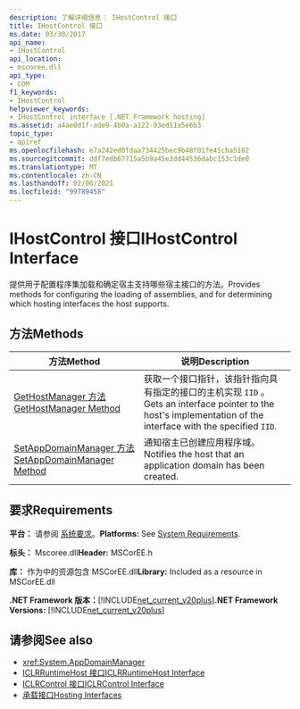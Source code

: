 ```yaml
---
description: 了解详细信息： IHostControl 接口
title: IHostControl 接口
ms.date: 03/30/2017
api_name:
- IHostControl
api_location:
- mscoree.dll
api_type:
- COM
f1_keywords:
- IHostControl
helpviewer_keywords:
- IHostControl interface [.NET Framework hosting]
ms.assetid: a4ae0d1f-ade9-4b0a-a122-93ed11a5e6b3
topic_type:
- apiref
ms.openlocfilehash: e7a242ed0fdaa734425bec9b48f01fe45cba5182
ms.sourcegitcommit: ddf7edb67715a5b9a45e3dd44536dabc153c1de0
ms.translationtype: MT
ms.contentlocale: zh-CN
ms.lasthandoff: 02/06/2021
ms.locfileid: "99789458"
---
```

# <a name="ihostcontrol-interface"></a><span data-ttu-id="2b380-103">IHostControl 接口</span><span class="sxs-lookup"><span data-stu-id="2b380-103">IHostControl Interface</span></span>

<span data-ttu-id="2b380-104">提供用于配置程序集加载和确定宿主支持哪些宿主接口的方法。</span><span class="sxs-lookup"><span data-stu-id="2b380-104">Provides methods for configuring the loading of assemblies, and for determining which hosting interfaces the host supports.</span></span>  
  
## <a name="methods"></a><span data-ttu-id="2b380-105">方法</span><span class="sxs-lookup"><span data-stu-id="2b380-105">Methods</span></span>  
  
|<span data-ttu-id="2b380-106">方法</span><span class="sxs-lookup"><span data-stu-id="2b380-106">Method</span></span>|<span data-ttu-id="2b380-107">说明</span><span class="sxs-lookup"><span data-stu-id="2b380-107">Description</span></span>|  
|------------|-----------------|  
|[<span data-ttu-id="2b380-108">GetHostManager 方法</span><span class="sxs-lookup"><span data-stu-id="2b380-108">GetHostManager Method</span></span>](ihostcontrol-gethostmanager-method.md)|<span data-ttu-id="2b380-109">获取一个接口指针，该指针指向具有指定的接口的主机实现 `IID` 。</span><span class="sxs-lookup"><span data-stu-id="2b380-109">Gets an interface pointer to the host's implementation of the interface with the specified `IID`.</span></span>|  
|[<span data-ttu-id="2b380-110">SetAppDomainManager 方法</span><span class="sxs-lookup"><span data-stu-id="2b380-110">SetAppDomainManager Method</span></span>](ihostcontrol-setappdomainmanager-method.md)|<span data-ttu-id="2b380-111">通知宿主已创建应用程序域。</span><span class="sxs-lookup"><span data-stu-id="2b380-111">Notifies the host that an application domain has been created.</span></span>|  
  
## <a name="requirements"></a><span data-ttu-id="2b380-112">要求</span><span class="sxs-lookup"><span data-stu-id="2b380-112">Requirements</span></span>  

 <span data-ttu-id="2b380-113">**平台：** 请参阅 [系统要求](../../get-started/system-requirements.md)。</span><span class="sxs-lookup"><span data-stu-id="2b380-113">**Platforms:** See [System Requirements](../../get-started/system-requirements.md).</span></span>  
  
 <span data-ttu-id="2b380-114">**标头：** Mscoree.dll</span><span class="sxs-lookup"><span data-stu-id="2b380-114">**Header:** MSCorEE.h</span></span>  
  
 <span data-ttu-id="2b380-115">**库：** 作为中的资源包含 MSCorEE.dll</span><span class="sxs-lookup"><span data-stu-id="2b380-115">**Library:** Included as a resource in MSCorEE.dll</span></span>  
  
 <span data-ttu-id="2b380-116">**.NET Framework 版本：**[!INCLUDE[net_current_v20plus](../../../../includes/net-current-v20plus-md.md)]</span><span class="sxs-lookup"><span data-stu-id="2b380-116">**.NET Framework Versions:** [!INCLUDE[net_current_v20plus](../../../../includes/net-current-v20plus-md.md)]</span></span>  
  
## <a name="see-also"></a><span data-ttu-id="2b380-117">请参阅</span><span class="sxs-lookup"><span data-stu-id="2b380-117">See also</span></span>

- <xref:System.AppDomainManager>
- [<span data-ttu-id="2b380-118">ICLRRuntimeHost 接口</span><span class="sxs-lookup"><span data-stu-id="2b380-118">ICLRRuntimeHost Interface</span></span>](iclrruntimehost-interface.md)
- [<span data-ttu-id="2b380-119">ICLRControl 接口</span><span class="sxs-lookup"><span data-stu-id="2b380-119">ICLRControl Interface</span></span>](iclrcontrol-interface.md)
- [<span data-ttu-id="2b380-120">承载接口</span><span class="sxs-lookup"><span data-stu-id="2b380-120">Hosting Interfaces</span></span>](hosting-interfaces.md)
